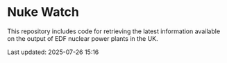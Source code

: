 # Nuke Watch

This repository includes code for retrieving the latest information available on the output of EDF nuclear power plants in the UK.

Last updated: 2025-07-26 15:16